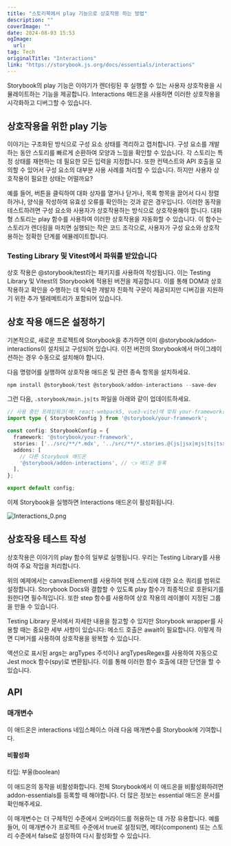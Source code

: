 ```yaml
---
title: "스토리북에서 play 기능으로 상호작용 하는 방법"
description: ""
coverImage: ""
date: 2024-08-03 15:53
ogImage: 
  url: 
tag: Tech
originalTitle: "Interactions"
link: "https://storybook.js.org/docs/essentials/interactions"
---
```





Storybook의 play 기능은 이야기가 렌더링된 후 실행할 수 있는 사용자 상호작용을 시뮬레이트하는 기능을 제공합니다. Interactions 애드온을 사용하면 이러한 상호작용을 시각화하고 디버그할 수 있습니다.

## 상호작용을 위한 play 기능

이야기는 구조화된 방식으로 구성 요소 상태를 격리하고 캡처합니다. 구성 요소를 개발하는 동안 스토리를 빠르게 순환하여 모양과 느낌을 확인할 수 있습니다. 각 스토리는 특정 상태를 재현하는 데 필요한 모든 입력을 지정합니다. 또한 컨텍스트와 API 호출을 모의할 수 있어서 구성 요소의 대부분 사용 사례를 처리할 수 있습니다. 하지만 사용자 상호작용이 필요한 상태는 어떨까요?

예를 들어, 버튼을 클릭하여 대화 상자를 열거나 닫거나, 목록 항목을 끌어서 다시 정렬하거나, 양식을 작성하여 유효성 오류를 확인하는 것과 같은 경우입니다. 이러한 동작을 테스트하려면 구성 요소와 사용자가 상호작용하는 방식으로 상호작용해야 합니다. 대화형 스토리는 play 함수를 사용하여 이러한 상호작용을 자동화할 수 있습니다. 이 함수는 스토리가 렌더링을 마치면 실행되는 작은 코드 조각으로, 사용자가 구성 요소와 상호작용하는 정확한 단계를 에뮬레이트합니다.



### Testing Library 및 Vitest에서 파워를 받았습니다

상호 작용은 @storybook/test라는 패키지를 사용하여 작성됩니다. 이는 Testing Library 및 Vitest의 Storybook에 적용된 버전을 제공합니다. 이를 통해 DOM과 상호 작용하고 확인을 수행하는 데 익숙한 개발자 친화적 구문이 제공되지만 디버깅을 지원하기 위한 추가 텔레메트리가 포함되어 있습니다.

## 상호 작용 애드온 설정하기

기본적으로, 새로운 프로젝트에 Storybook을 추가하면 이미 @storybook/addon-interactions이 설치되고 구성되어 있습니다. 이전 버전의 Storybook에서 마이그레이션하는 경우 수동으로 설치해야 합니다.



다음 명령어를 실행하여 상호작용 애드온 및 관련 종속 항목을 설치하세요.

```js
npm install @storybook/test @storybook/addon-interactions --save-dev
```

그런 다음, `.storybook/main.js|ts` 파일을 아래와 같이 업데이트하세요.

```typescript
// 사용 중인 프레임워크(예: react-webpack5, vue3-vite)에 맞춰 your-framework를 대체하세요
import type { StorybookConfig } from '@storybook/your-framework';

const config: StorybookConfig = {
  framework: '@storybook/your-framework',
  stories: ['../src/**/*.mdx', '../src/**/*.stories.@(js|jsx|mjs|ts|tsx)'],
  addons: [
    // 다른 Storybook 애드온
    '@storybook/addon-interactions', // 👈 애드온 등록
  ],
};

export default config;
```



이제 Storybook을 실행하면 Interactions 애드온이 활성화됩니다.

![Interactions_0.png](/assets/img/Interactions_0.png)

## 상호작용 테스트 작성

상호작용은 이야기의 play 함수의 일부로 실행됩니다. 우리는 Testing Library를 사용하여 주요 작업을 처리합니다.



위의 예제에서는 canvasElement를 사용하여 현재 스토리에 대한 요소 쿼리를 범위로 설정합니다. Storybook Docs와 결합할 수 있도록 play 함수가 최종적으로 호환되기를 원한다면 필수적입니다. 또한 step 함수를 사용하여 상호 작용의 레이블이 지정된 그룹을 만들 수 있습니다.

Testing Library 문서에서 자세한 내용을 참고할 수 있지만 Storybook wrapper를 사용할 때는 중요한 세부 사항이 있습니다: 메소드 호출은 await이 필요합니다. 이렇게 하면 디버거를 사용하여 상호작용을 왕복할 수 있습니다.



액션으로 표시된 args는 argTypes 주석이나 argTypesRegex를 사용하여 자동으로 Jest mock 함수(spy)로 변환됩니다. 이를 통해 이러한 함수 호출에 대한 단언을 할 수 있습니다.

## API

### 매개변수

이 애드온은 interactions 네임스페이스 아래 다음 매개변수를 Storybook에 기여합니다.



#### 비활성화

타입: 부울(boolean)

이 애드온의 동작을 비활성화합니다. 전체 Storybook에서 이 애드온을 비활성화하려면 addon-essentials를 등록할 때 해야합니다. 더 많은 정보는 essential 애드온 문서를 확인해주세요.

이 매개변수는 더 구체적인 수준에서 오버라이드를 허용하는 데 가장 유용합니다. 예를 들어, 이 매개변수가 프로젝트 수준에서 true로 설정되면, 메타(component) 또는 스토리 수준에서 false로 설정하여 다시 활성화할 수 있습니다.